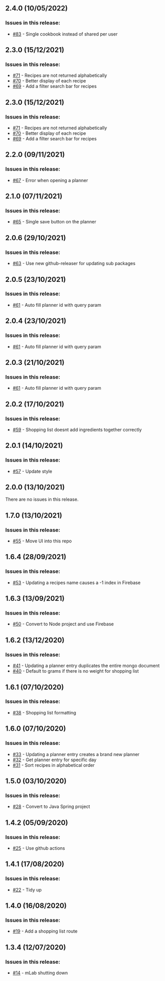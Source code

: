 ## 2.4.0 (10/05/2022) 


### Issues in this release:

* [#83](https://github.com/iamtomhewitt/home-dashboard-recipe-manager/issues/83) - Single cookbook instead of shared per user



## 2.3.0 (15/12/2021) 


### Issues in this release:

* [#71](https://github.com/iamtomhewitt/home-dashboard-recipe-manager/issues/71) - Recipes are not returned alphabetically
* [#70](https://github.com/iamtomhewitt/home-dashboard-recipe-manager/issues/70) - Better display of each recipe
* [#69](https://github.com/iamtomhewitt/home-dashboard-recipe-manager/issues/69) - Add a filter search bar for recipes



## 2.3.0 (15/12/2021) 


### Issues in this release:

* [#71](https://github.com/iamtomhewitt/home-dashboard-recipe-manager/issues/71) - Recipes are not returned alphabetically
* [#70](https://github.com/iamtomhewitt/home-dashboard-recipe-manager/issues/70) - Better display of each recipe
* [#69](https://github.com/iamtomhewitt/home-dashboard-recipe-manager/issues/69) - Add a filter search bar for recipes



## 2.2.0 (09/11/2021) 


### Issues in this release:

* [#67](https://github.com/iamtomhewitt/home-dashboard-recipe-manager/issues/67) - Error when opening a planner



## 2.1.0 (07/11/2021) 


### Issues in this release:

* [#65](https://github.com/iamtomhewitt/home-dashboard-recipe-manager/issues/65) - Single save button on the planner



## 2.0.6 (29/10/2021) 


### Issues in this release:

* [#63](https://github.com/iamtomhewitt/home-dashboard-recipe-manager/issues/63) - Use new github-releaser for updating sub packages



## 2.0.5 (23/10/2021) 


### Issues in this release:

* [#61](https://github.com/iamtomhewitt/home-dashboard-recipe-manager/issues/61) - Auto fill planner id with query param



## 2.0.4 (23/10/2021) 


### Issues in this release:

* [#61](https://github.com/iamtomhewitt/home-dashboard-recipe-manager/issues/61) - Auto fill planner id with query param



## 2.0.3 (21/10/2021) 


### Issues in this release:

* [#61](https://github.com/iamtomhewitt/home-dashboard-recipe-manager/issues/61) - Auto fill planner id with query param



## 2.0.2 (17/10/2021) 


### Issues in this release:

* [#59](https://github.com/iamtomhewitt/home-dashboard-recipe-manager/issues/59) - Shopping list doesnt add ingredients together correctly



## 2.0.1 (14/10/2021) 


### Issues in this release:

* [#57](https://github.com/iamtomhewitt/home-dashboard-recipe-manager/issues/57) - Update style



## 2.0.0 (13/10/2021) 


There are no issues in this release.


## 1.7.0 (13/10/2021) 


### Issues in this release:

* [#55](https://github.com/iamtomhewitt/home-dashboard-recipe-manager/issues/55) - Move UI into this repo



## 1.6.4 (28/09/2021) 


### Issues in this release:

* [#53](https://github.com/iamtomhewitt/home-dashboard-recipe-manager/issues/53) - Updating a recipes name causes a -1 index in Firebase



## 1.6.3 (13/09/2021) 


### Issues in this release:

* [#50](https://github.com/iamtomhewitt/home-dashboard-recipe-manager/issues/50) - Convert to Node project and use Firebase



## 1.6.2 (13/12/2020) 


### Issues in this release:

* [#41](https://github.com/iamtomhewitt/home-dashboard-recipe-manager/issues/41) - Updating a planner entry duplicates the entire mongo document
* [#40](https://github.com/iamtomhewitt/home-dashboard-recipe-manager/issues/40) - Default to grams if there is no weight for shopping list



## 1.6.1 (07/10/2020) 


### Issues in this release:

* [#38](https://github.com/iamtomhewitt/home-dashboard-recipe-manager/issues/38) - Shopping list formatting



## 1.6.0 (07/10/2020) 


### Issues in this release:

* [#33](https://github.com/iamtomhewitt/home-dashboard-recipe-manager/issues/33) - Updating a planner entry creates a brand new planner
* [#32](https://github.com/iamtomhewitt/home-dashboard-recipe-manager/issues/32) - Get planner entry for specific day
* [#31](https://github.com/iamtomhewitt/home-dashboard-recipe-manager/issues/31) - Sort recipes in alphabetical order



## 1.5.0 (03/10/2020) 


### Issues in this release:

* [#28](https://github.com/iamtomhewitt/home-dashboard-recipe-manager/issues/28) - Convert to Java Spring project



## 1.4.2 (05/09/2020) 


### Issues in this release:

* [#25](https://github.com/iamtomhewitt/home-dashboard-recipe-manager/issues/25) - Use github actions



## 1.4.1 (17/08/2020) 


### Issues in this release:

* [#22](https://github.com/iamtomhewitt/home-dashboard-recipe-manager/issues/22) - Tidy up



## 1.4.0 (16/08/2020) 


### Issues in this release:

* [#19](https://github.com/iamtomhewitt/home-dashboard-recipe-manager/issues/19) - Add a shopping list route



## 1.3.4 (12/07/2020) 


### Issues in this release:

* [#14](https://github.com/iamtomhewitt/home-dashboard-recipe-manager/issues/14) - mLab shutting down
